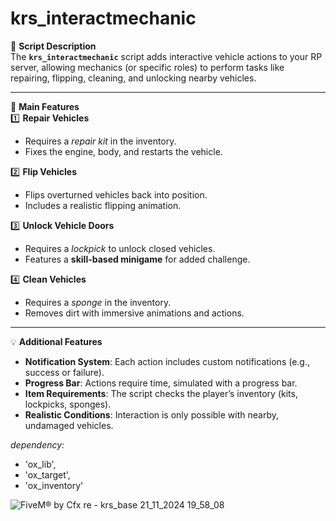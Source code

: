 # krs_interactmechanic

📜 **Script Description**  
The **`krs_interactmechanic`** script adds interactive vehicle actions to your RP server, allowing mechanics (or specific roles) to perform tasks like repairing, flipping, cleaning, and unlocking nearby vehicles.  

---

🔧 **Main Features**  
1️⃣ **Repair Vehicles**  
- Requires a *repair kit* in the inventory.  
- Fixes the engine, body, and restarts the vehicle.  

2️⃣ **Flip Vehicles**  
- Flips overturned vehicles back into position.  
- Includes a realistic flipping animation.  

3️⃣ **Unlock Vehicle Doors**  
- Requires a *lockpick* to unlock closed vehicles.  
- Features a **skill-based minigame** for added challenge.  

4️⃣ **Clean Vehicles**  
- Requires a *sponge* in the inventory.  
- Removes dirt with immersive animations and actions.  

---

💡 **Additional Features**  
- **Notification System**: Each action includes custom notifications (e.g., success or failure).  
- **Progress Bar**: Actions require time, simulated with a progress bar.  
- **Item Requirements**: The script checks the player’s inventory (kits, lockpicks, sponges).  
- **Realistic Conditions**: Interaction is only possible with nearby, undamaged vehicles.  

*dependency:* 
- 'ox_lib',
- 'ox_target',
- 'ox_inventory'

![FiveM® by Cfx re - krs_base 21_11_2024 19_58_08](https://github.com/user-attachments/assets/36abf099-6059-408b-b988-cc296eaddbce)
